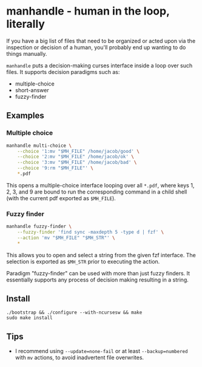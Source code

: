 # manhandle - human in the loop, literally

If you have a big list of files that need to be organized or acted upon via the
inspection or decision of a human, you'll probably end up wanting to do things
manually.

`manhandle` puts a decision-making curses interface inside a loop over such
files. It supports decision paradigms such as:

* multiple-choice
* short-answer
* fuzzy-finder

## Examples

### Multiple choice

```bash
manhandle multi-choice \
    --choice '1:mv "$MH_FILE" /home/jacob/good' \
    --choice '2:mv "$MH_FILE" /home/jacob/ok' \
    --choice '3:mv "$MH_FILE" /home/jacob/bad' \
    --choice '9:rm "$MH_FILE"' \
    *.pdf
```

This opens a multiple-choice interface looping over all `*.pdf`, where keys 1,
2, 3, and 9 are bound to run the corresponding command in a child shell (with
the current pdf exported as `$MH_FILE`).

### Fuzzy finder

```bash
manhandle fuzzy-finder \
    --fuzzy-finder 'find sync -maxdepth 5 -type d | fzf' \
    --action 'mv "$MH_FILE" "$MH_STR"' \
    *
```

This allows you to open and select a string from the given fzf interface. The
selection is exported as `$MH_STR` prior to executing the action.

Paradigm "fuzzy-finder" can be used with more than just fuzzy finders. It
essentially supports any process of decision making resulting in a string.

## Install

    ./bootstrap && ./configure --with-ncursesw && make
    sudo make install

## Tips

- I recommend using `--update=none-fail` or at least `--backup=numbered` with
  `mv` actions, to avoid inadvertent file overwrites.

